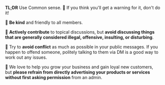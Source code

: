 **TL;DR** Use Common sense. 🧠 If you think you'll get a warning for it, don't do it!

🌸 **Be kind** and friendly to all members.

💬 **Actively contribute** to topical discussions, but **avoid discussing things that are generally considered illegal, offensive, insulting, or disturbing**.

🛑 Try to **avoid conflict** as much as possible in your public messages. If you happen to offend someone, politely talking to them via DM is a good way to work out any issues.

📢 We love to help you grow your business and gain loyal new customers, but **please refrain from directly advertising your products or services without first asking permission** from an admin.